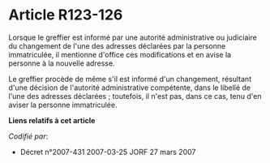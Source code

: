 # Article R123-126

Lorsque le greffier est informé par une autorité administrative ou judiciaire du changement de l'une des adresses déclarées
par la personne immatriculée, il mentionne d'office ces modifications et en avise la personne à la nouvelle adresse.

Le greffier procède de même s'il est informé d'un changement, résultant d'une décision de l'autorité administrative
compétente, dans le libellé de l'une des adresses déclarées ; toutefois, il n'est pas, dans ce cas, tenu d'en aviser la
personne immatriculée.

**Liens relatifs à cet article**

_Codifié par_:

  - Décret n°2007-431 2007-03-25 JORF 27 mars 2007
